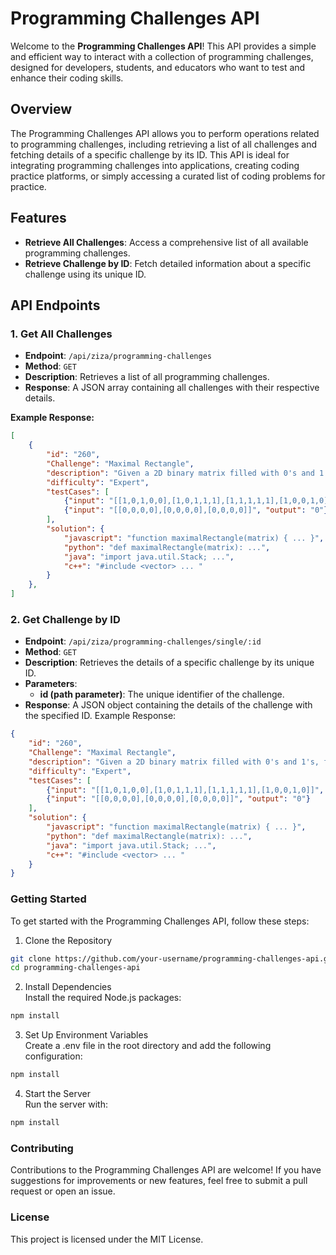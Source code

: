 # Programming Challenges API

Welcome to the **Programming Challenges API**! This API provides a simple and efficient way to interact with a collection of programming challenges, designed for developers, students, and educators who want to test and enhance their coding skills.

## Overview

The Programming Challenges API allows you to perform operations related to programming challenges, including retrieving a list of all challenges and fetching details of a specific challenge by its ID. This API is ideal for integrating programming challenges into applications, creating coding practice platforms, or simply accessing a curated list of coding problems for practice.

## Features

- **Retrieve All Challenges**: Access a comprehensive list of all available programming challenges.
- **Retrieve Challenge by ID**: Fetch detailed information about a specific challenge using its unique ID.

## API Endpoints

### 1. Get All Challenges

- **Endpoint**: `/api/ziza/programming-challenges`
- **Method**: `GET`
- **Description**: Retrieves a list of all programming challenges.
- **Response**: A JSON array containing all challenges with their respective details.

**Example Response:**

```json
[
    {
        "id": "260",
        "Challenge": "Maximal Rectangle",
        "description": "Given a 2D binary matrix filled with 0's and 1's, find the largest rectangle containing only 1's and return its area.",
        "difficulty": "Expert",
        "testCases": [
            {"input": "[[1,0,1,0,0],[1,0,1,1,1],[1,1,1,1,1],[1,0,0,1,0]]", "output": "6"},
            {"input": "[[0,0,0,0],[0,0,0,0],[0,0,0,0]]", "output": "0"}
        ],
        "solution": {
            "javascript": "function maximalRectangle(matrix) { ... }",
            "python": "def maximalRectangle(matrix): ...",
            "java": "import java.util.Stack; ...",
            "c++": "#include <vector> ... "
        }
    },
]
```

### 2. Get Challenge by ID
- **Endpoint**: `/api/ziza/programming-challenges/single/:id`
- **Method**: `GET`
- **Description**: Retrieves the details of a specific challenge by its unique ID.
- **Parameters**:
    - **id (path parameter)**: The unique identifier of the challenge.
- **Response**: A JSON object containing the details of the challenge with the specified ID.
Example Response:
```json
{
    "id": "260",
    "Challenge": "Maximal Rectangle",
    "description": "Given a 2D binary matrix filled with 0's and 1's, find the largest rectangle containing only 1's and return its area.",
    "difficulty": "Expert",
    "testCases": [
        {"input": "[[1,0,1,0,0],[1,0,1,1,1],[1,1,1,1,1],[1,0,0,1,0]]", "output": "6"},
        {"input": "[[0,0,0,0],[0,0,0,0],[0,0,0,0]]", "output": "0"}
    ],
    "solution": {
        "javascript": "function maximalRectangle(matrix) { ... }",
        "python": "def maximalRectangle(matrix): ...",
        "java": "import java.util.Stack; ...",
        "c++": "#include <vector> ... "
    }
}
```
### Getting Started
To get started with the Programming Challenges API, follow these steps:
1. Clone the Repository
 ```bash
 git clone https://github.com/your-username/programming-challenges-api.git
 cd programming-challenges-api
 ```

2. Install Dependencies
   <br>
  Install the required Node.js packages:
  ```bash
  npm install
   ```
3. Set Up Environment Variables
   <br>
Create a .env file in the root directory and add the following configuration:
  ```bash
  npm install
   ```
4. Start the Server
   <br>
Run the server with:
  ```bash
  npm install
   ```
### Contributing
Contributions to the Programming Challenges API are welcome! If you have suggestions for improvements or new features, feel free to submit a pull request or open an issue.

### License
This project is licensed under the MIT License.
